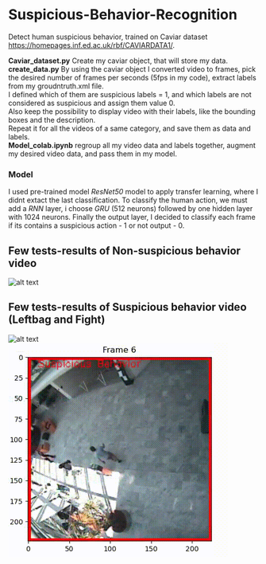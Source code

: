# Suspicious-Behavior-Recognition
Detect human suspicious behavior, trained on Caviar dataset https://homepages.inf.ed.ac.uk/rbf/CAVIARDATA1/.

  **Caviar_dataset.py** Create my caviar object, that will store my data.    
  **create_data.py** By using the caviar object I converted video to frames, pick the desired number of frames per seconds (5fps in my code),   extract labels from my groudntruth.xml file.  
  I defined which of them are suspicious labels = 1, and which labels are not considered as suspicious and assign them value 0.   
   Also keep the possibility to display video with their labels, like the bounding boxes and the description.  
  Repeat it for all the videos of a same category, and save them as data and labels.  
	**Model_colab.ipynb** regroup all my video data and labels together, augment my desired video data, and pass them in my model.

### Model
I used pre-trained model *ResNet50* model to apply transfer learning, where I didnt extact the last classification.
To classify the human action, we must add a *RNN* layer, i choose *GRU* (512 neurons) followed by one hidden layer with 1024 neurons.
Finally the output layer, I decided to classify each frame if its contains a suspicious action - 1 or not output - 0.

## Few tests-results of Non-suspicious behavior video
![alt text](https://github.com/sodi16/Suspicious-Behavior-Recognition/blob/main/not_suspicious.gif)

## Few tests-results of Suspicious behavior video (Leftbag and Fight)
![alt text](https://github.com/sodi16/Suspicious-Behavior-Recognition/blob/main/suspicious_leftbag.gif)
![alt text](https://github.com/sodi16/Suspicious-Behavior-Recognition/blob/main/suspicious_fight.gif)
